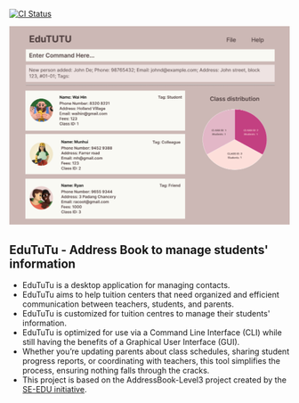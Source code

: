 [![CI Status](https://github.com/AY2425S1-CS2103T-T15-2/tp/actions/workflows/gradle.yml/badge.svg)](https://github.com/AY2425S1-CS2103T-T15-2/tp/actions)

![Ui](docs/images/Ui.png)

## EduTuTu - Address Book to manage students' information

* EduTuTu is a desktop application for managing contacts.
* EduTuTu aims to help tuition centers that need organized and efficient communication between teachers, students, and parents.
* EduTuTu is customized for tuition centres to manage their students' information.
* EduTuTu is optimized for use via a Command Line Interface (CLI) while still having the benefits of a Graphical User Interface (GUI).
* Whether you’re updating parents about class schedules, sharing student progress reports, or coordinating with teachers, this tool simplifies the process, ensuring nothing falls through the cracks.
* This project is based on the AddressBook-Level3 project created by the [SE-EDU initiative](https://se-education.org).